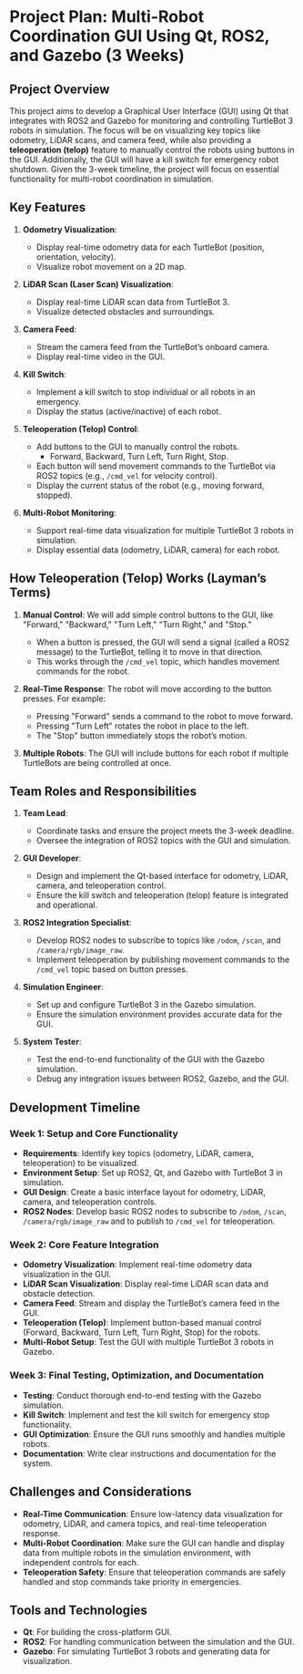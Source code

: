 # Project Plan: Multi-Robot Coordination GUI Using Qt, ROS2, and Gazebo (3 Weeks)

## Project Overview
This project aims to develop a Graphical User Interface (GUI) using Qt that integrates with ROS2 and Gazebo for monitoring and controlling TurtleBot 3 robots in simulation. The focus will be on visualizing key topics like odometry, LiDAR scans, and camera feed, while also providing a **teleoperation (telop)** feature to manually control the robots using buttons in the GUI. Additionally, the GUI will have a kill switch for emergency robot shutdown. Given the 3-week timeline, the project will focus on essential functionality for multi-robot coordination in simulation.

## Key Features
1. **Odometry Visualization**:
   - Display real-time odometry data for each TurtleBot (position, orientation, velocity).
   - Visualize robot movement on a 2D map.

2. **LiDAR Scan (Laser Scan) Visualization**:
   - Display real-time LiDAR scan data from TurtleBot 3.
   - Visualize detected obstacles and surroundings.

3. **Camera Feed**:
   - Stream the camera feed from the TurtleBot’s onboard camera.
   - Display real-time video in the GUI.

4. **Kill Switch**:
   - Implement a kill switch to stop individual or all robots in an emergency.
   - Display the status (active/inactive) of each robot.

5. **Teleoperation (Telop) Control**:
   - Add buttons to the GUI to manually control the robots.
     - Forward, Backward, Turn Left, Turn Right, Stop.
   - Each button will send movement commands to the TurtleBot via ROS2 topics (e.g., `/cmd_vel` for velocity control).
   - Display the current status of the robot (e.g., moving forward, stopped).

6. **Multi-Robot Monitoring**:
   - Support real-time data visualization for multiple TurtleBot 3 robots in simulation.
   - Display essential data (odometry, LiDAR, camera) for each robot.

## How Teleoperation (Telop) Works (Layman’s Terms)

1. **Manual Control**: We will add simple control buttons to the GUI, like "Forward," "Backward," "Turn Left," "Turn Right," and "Stop." 
   - When a button is pressed, the GUI will send a signal (called a ROS2 message) to the TurtleBot, telling it to move in that direction.
   - This works through the `/cmd_vel` topic, which handles movement commands for the robot.

2. **Real-Time Response**: The robot will move according to the button presses. For example:
   - Pressing "Forward" sends a command to the robot to move forward.
   - Pressing "Turn Left" rotates the robot in place to the left.
   - The "Stop" button immediately stops the robot’s motion.
   
3. **Multiple Robots**: The GUI will include buttons for each robot if multiple TurtleBots are being controlled at once.

## Team Roles and Responsibilities
1. **Team Lead**:
   - Coordinate tasks and ensure the project meets the 3-week deadline.
   - Oversee the integration of ROS2 topics with the GUI and simulation.

2. **GUI Developer**:
   - Design and implement the Qt-based interface for odometry, LiDAR, camera, and teleoperation control.
   - Ensure the kill switch and teleoperation (telop) feature is integrated and operational.

3. **ROS2 Integration Specialist**:
   - Develop ROS2 nodes to subscribe to topics like `/odom`, `/scan`, and `/camera/rgb/image_raw`.
   - Implement teleoperation by publishing movement commands to the `/cmd_vel` topic based on button presses.

4. **Simulation Engineer**:
   - Set up and configure TurtleBot 3 in the Gazebo simulation.
   - Ensure the simulation environment provides accurate data for the GUI.

5. **System Tester**:
   - Test the end-to-end functionality of the GUI with the Gazebo simulation.
   - Debug any integration issues between ROS2, Gazebo, and the GUI.

## Development Timeline

### Week 1: Setup and Core Functionality
- **Requirements**: Identify key topics (odometry, LiDAR, camera, teleoperation) to be visualized.
- **Environment Setup**: Set up ROS2, Qt, and Gazebo with TurtleBot 3 in simulation.
- **GUI Design**: Create a basic interface layout for odometry, LiDAR, camera, and teleoperation controls.
- **ROS2 Nodes**: Develop basic ROS2 nodes to subscribe to `/odom`, `/scan`, `/camera/rgb/image_raw` and to publish to `/cmd_vel` for teleoperation.

### Week 2: Core Feature Integration
- **Odometry Visualization**: Implement real-time odometry data visualization in the GUI.
- **LiDAR Scan Visualization**: Display real-time LiDAR scan data and obstacle detection.
- **Camera Feed**: Stream and display the TurtleBot’s camera feed in the GUI.
- **Teleoperation (Telop)**: Implement button-based manual control (Forward, Backward, Turn Left, Turn Right, Stop) for the robots.
- **Multi-Robot Setup**: Test the GUI with multiple TurtleBot 3 robots in Gazebo.

### Week 3: Final Testing, Optimization, and Documentation
- **Testing**: Conduct thorough end-to-end testing with the Gazebo simulation.
- **Kill Switch**: Implement and test the kill switch for emergency stop functionality.
- **GUI Optimization**: Ensure the GUI runs smoothly and handles multiple robots.
- **Documentation**: Write clear instructions and documentation for the system.

## Challenges and Considerations
- **Real-Time Communication**: Ensure low-latency data visualization for odometry, LiDAR, and camera topics, and real-time teleoperation response.
- **Multi-Robot Coordination**: Make sure the GUI can handle and display data from multiple robots in the simulation environment, with independent controls for each.
- **Teleoperation Safety**: Ensure that teleoperation commands are safely handled and stop commands take priority in emergencies.

## Tools and Technologies
- **Qt**: For building the cross-platform GUI.
- **ROS2**: For handling communication between the simulation and the GUI.
- **Gazebo**: For simulating TurtleBot 3 robots and generating data for visualization.
